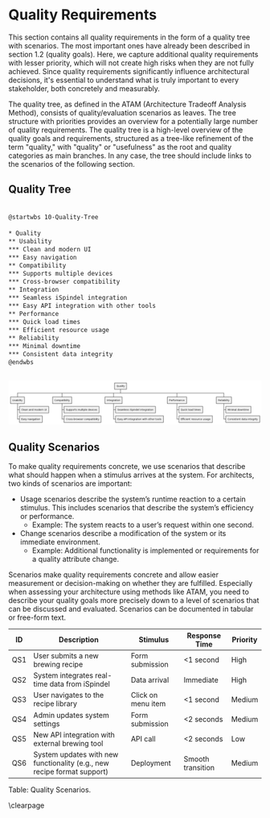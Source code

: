 # Quality Requirements

This section contains all quality requirements in the form of a quality tree with scenarios. The most important ones have already been described in section 1.2 (quality goals). Here, we capture additional quality requirements with lesser priority, which will not create high risks when they are not fully achieved. Since quality requirements significantly influence architectural decisions, it's essential to understand what is truly important to every stakeholder, both concretely and measurably.

The quality tree, as defined in the ATAM (Architecture Tradeoff Analysis Method), consists of quality/evaluation scenarios as leaves. The tree structure with priorities provides an overview for a potentially large number of quality requirements. The quality tree is a high-level overview of the quality goals and requirements, structured as a tree-like refinement of the term "quality," with "quality" or "usefulness" as the root and quality categories as main branches. In any case, the tree should include links to the scenarios of the following section.

## Quality Tree

<pre id="mycode" class="haskell numberLines" startFrom="100">
  <code>
@startwbs 10-Quality-Tree

* Quality
** Usability
*** Clean and modern UI
*** Easy navigation
** Compatibility
*** Supports multiple devices
*** Cross-browser compatibility
** Integration
*** Seamless iSpindel integration
*** Easy API integration with other tools
** Performance
*** Quick load times
*** Efficient resource usage
** Reliability
*** Minimal downtime
*** Consistent data integrity
@endwbs
    </code>
</pre>

![Quality Tree](documents/docs/images/10-Quality-Tree.png)


## Quality Scenarios

To make quality requirements concrete, we use scenarios that describe what should happen when a stimulus arrives at the system. For architects, two kinds of scenarios are important:

- Usage scenarios describe the system’s runtime reaction to a certain stimulus. This includes scenarios that describe the system’s efficiency or performance.
  - Example: The system reacts to a user’s request within one second.
- Change scenarios describe a modification of the system or its immediate environment.
  - Example: Additional functionality is implemented or requirements for a quality attribute change.

Scenarios make quality requirements concrete and allow easier measurement or decision-making on whether they are fulfilled. Especially when assessing your architecture using methods like ATAM, you need to describe your quality goals more precisely down to a level of scenarios that can be discussed and evaluated. Scenarios can be documented in tabular or free-form text.

| **ID** | **Description** | **Stimulus** | **Response Time** | **Priority** |
| - | --- | -- | - | - |
| QS1 | User submits a new brewing recipe | Form submission | <1 second | High |
| QS2 | System integrates real-time data from iSpindel | Data arrival | Immediate | High |
| QS3 | User navigates to the recipe library | Click on menu item | <1 second | Medium |
| QS4 | Admin updates system settings | Form submission | <2 seconds | Medium |
| QS5 | New API integration with external brewing tool | API call | <2 seconds | Low |
| QS6 | System updates with new functionality (e.g., new recipe format support) | Deployment | Smooth transition | Medium |

Table: Quality Scenarios.

\clearpage

